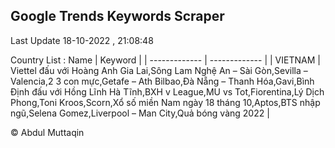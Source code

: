 

## Google Trends Keywords Scraper 
 
Last Update 18-10-2022 , 21:08:48

Country List :
 Name  | Keyword |
| ------------- | ------------- |
| VIETNAM | Viettel đấu với Hoàng Anh Gia Lai,Sông Lam Nghệ An – Sài Gòn,Sevilla – Valencia,2 3 con mực,Getafe – Ath Bilbao,Đà Nẵng – Thanh Hóa,Gavi,Bình Định đấu với Hồng Lĩnh Hà Tĩnh,BXH v League,MU vs Tot,Fiorentina,Lý Dịch Phong,Toni Kroos,Scorn,Xổ số miền Nam ngày 18 tháng 10,Aptos,BTS nhập ngũ,Selena Gomez,Liverpool – Man City,Quả bóng vàng 2022 |



© Abdul Muttaqin 
